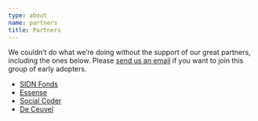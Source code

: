 ```yaml
---
type: about
name: partners
title: Partners
---
```

We couldn’t do what we’re doing without the support of our great partners,
including the ones below. Please [send us an email](mailto:collactionteam@gmail.com) if you want to join this group of early adopters.

* [SIDN Fonds](https://www.sidnfonds.nl/)
* [Essense](http://essense.eu/)
* [Social Coder](http://socialcoder.org/Home/Index)
* [De Ceuvel](http://deceuvel.nl/en/)
